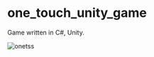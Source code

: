 # one_touch_unity_game
Game written in C#, Unity.

![onetss](https://github.com/rencdr/one_touch_unity_game/assets/136993870/3569447f-3e1c-4f20-8d63-62ec52420231)


